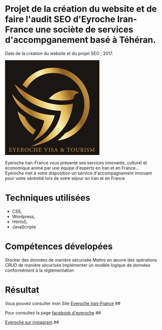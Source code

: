 # Projet de la création du website et de faire l'audit SEO d'Eyroche Iran-France une sociète de services d'accompganement basé à Téhéran.

Date de la création du website et du projet SEO ; 2017.

![](https://github.com/Av-code80/Eyeroche/blob/master/logo.jpg)

Eyeroche Iran-France vous présente ses services innovants, culturel et économique animé par une équipe d'experts en Iran et en France... 
Eyeroche met à votre disposition un service d'accompagnement innovant pour votre sérénitié lors de votre séjour en Iran et en France


# Techniques utilisées

* CSS,
* Wordpress,
* Htmls5,
* JavaScripte


# Compétences dévelopées

Stocker des données de manière sécurisée
Mettre en œuvre des opérations CRUD de manière sécurisée
Implémenter un modèle logique de données conformément à la réglementation

# Résultat 

Vous pouvez consulter mon Site [Eyeroche Iran-France](https://arianinstitute.com/تحصیل-در-فرانسه/) ##

Pour consultez la page [facebook d'eyeroche](https://www.facebook.com/eyroche.irfr.1) ##

[Eyeroche sur instagram]() ##


